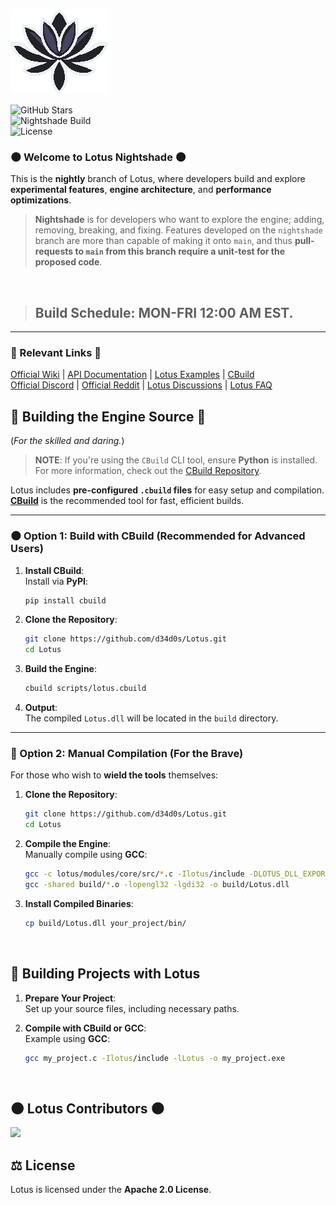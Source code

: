 ![Lotus Nightshade](lotus/assets/logo-nightshade.png)

![GitHub Stars](https://img.shields.io/github/stars/d34d0s/Lotus?style=flat&label=stars)  
![Nightshade Build](https://img.shields.io/github/actions/workflow/status/d34d0s/Lotus/nightshade.yaml?branch=nightshade)  
![License](https://img.shields.io/badge/license-apache%2Flibpng-green.svg)  

### 🌑 Welcome to **Lotus Nightshade** 🌑  
This is the **nightly** branch of Lotus, where developers build and explore **experimental features**, **engine architecture**, and **performance optimizations**.

> **Nightshade** is for developers who want to explore the engine; adding, removing, breaking, and fixing. Features developed on the `nightshade` branch are more than capable of making it onto `main`, and thus **pull-requests to `main` from this branch require a unit-test for the proposed code**.
<br>

> ## Build Schedule: **MON-FRI 12:00 AM EST**.

---

### 🌌 Relevant Links 🌌

[Official Wiki](https://github.com/d34d0s/Lotus/wiki) | [API Documentation](https://github.com/d34d0s/Lotus/wiki/Lotus-API-Docs) | [Lotus Examples](https://github.com/d34d0s/Lotus/tree/nightshade/examples) | [CBuild](https://github.com/d34d0s/CBuild)  
[Official Discord](https://discord.gg/kreGBCVsQQ) | [Official Reddit](https://www.reddit.com/r/LotusEngine/) | [Lotus Discussions](https://github.com/d34d0s/Lotus/discussions) | [Lotus FAQ](https://github.com/d34d0s/Lotus/wiki/Lotus-FAQ)


## 🌌 Building the Engine Source 🌌  
(*For the skilled and daring.*)

> **NOTE**: If you're using the `CBuild` CLI tool, ensure **Python** is installed. For more information, check out the [CBuild Repository](https://github.com/d34d0s/CBuild).

Lotus includes **pre-configured `.cbuild` files** for easy setup and compilation. **[CBuild](https://github.com/d34d0s/CBuild)** is the recommended tool for fast, efficient builds.

---

### 🌑 Option 1: Build with **CBuild** (Recommended for Advanced Users)

1. **Install CBuild**:  
   Install via **PyPI**:  
   ```bash
   pip install cbuild
   ```

2. **Clone the Repository**:  
   ```bash
   git clone https://github.com/d34d0s/Lotus.git
   cd Lotus
   ```

3. **Build the Engine**:  
   ```bash
   cbuild scripts/lotus.cbuild
   ```

4. **Output**:  
   The compiled `Lotus.dll` will be located in the `build` directory.

---

### 🌌 Option 2: Manual Compilation (For the Brave)

For those who wish to **wield the tools** themselves:

1. **Clone the Repository**:  
   ```bash
   git clone https://github.com/d34d0s/Lotus.git
   cd Lotus
   ```

2. **Compile the Engine**:  
   Manually compile using **GCC**:  
   ```bash
   gcc -c lotus/modules/core/src/*.c -Ilotus/include -DLOTUS_DLL_EXPORT -o build/*.o
   gcc -shared build/*.o -lopengl32 -lgdi32 -o build/Lotus.dll
   ```

3. **Install Compiled Binaries**:  
   ```bash
   cp build/Lotus.dll your_project/bin/
   ```

<br>

## 🌌 Building Projects with **Lotus**

1. **Prepare Your Project**:  
   Set up your source files, including necessary paths.

2. **Compile with CBuild or GCC**:  
   Example using **GCC**:  
   ```bash
   gcc my_project.c -Ilotus/include -lLotus -o my_project.exe
   ```

<br>

## 🌑 Lotus Contributors 🌑

<a href="https://github.com/d34d0s/Lotus/graphs/contributors">
  <img src="https://contrib.rocks/image?repo=d34d0s/Lotus&max=500&columns=20&anon=1" />
</a>

<br>

## ⚖️ License

Lotus is licensed under the **Apache 2.0 License**.

